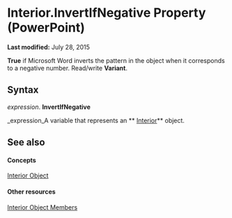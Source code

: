 
# Interior.InvertIfNegative Property (PowerPoint)

 **Last modified:** July 28, 2015

 **True** if Microsoft Word inverts the pattern in the object when it corresponds to a negative number. Read/write **Variant**.

## Syntax

 _expression_. **InvertIfNegative**

 _expression_A variable that represents an  ** [Interior](8b971d83-253e-50c9-5838-9f07f0a34cbd.md)** object.


## See also


#### Concepts


 [Interior Object](8b971d83-253e-50c9-5838-9f07f0a34cbd.md)
#### Other resources


 [Interior Object Members](183c9301-7e67-6066-36bd-91087ba293aa.md)
